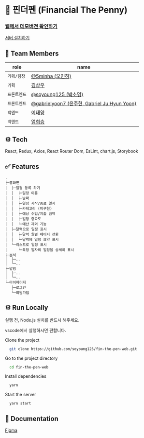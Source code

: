 # 💸 핀더펜 (Financial The Penny)

### [웹에서 데모버전 확인하기](https://soyoung125.github.io/fin-the-pen-web/)

[서버 설치하기](https://github.com/eomheeseung/fin-the-pen)

## 👤 Team Members

| role         | name                                                                            |
| ------------ | ------------------------------------------------------------------------------- |
| `기획/팀장`  | [@5minha (오민하)](https://github.com/5minha)                                   |
| `기획`       | [김상우]()                                                                      |
| `프론트엔드` | [@soyoung125 (박소영)](https://github.com/soyoung125)                           |
| `프론트엔드` | [@gabrielyoon7 (윤주현, Gabriel Ju Hyun Yoon)](https://github.com/gabrielyoon7) |
| `백엔드`     | [이태양]()                                                                      |
| `백엔드`     | [엄희승]()                                                                      |

## ⚙️ Tech

React, Redux, Axios, React Router Dom, EsLint, chart.js, Storybook

## ✅ Features

    .
    ├─홈화면
    │  ├─일정 등록 하기
    │  │  ├─일정 이름
    │  │  ├─날짜
    │  │  ├─일정 시작/종료 일시
    │  │  ├─카테고리 (미구현)
    │  │  ├─예상 수입/지출 금액
    │  │  ├─일정 중요도
    │  │  └─예산 제외 기능
    │  ├─달력으로 일정 표시
    │  │  ├─달력 월별 페이지 전환
    │  │  └─달력에 일정 요약 표시
    │  └─리스트로 일정 표시
    │     └─특정 일자의 일정을 상세히 표시
    ├─분석
    │  ├─..
    │  └─..
    ├─알림
    │  ├─..
    │  └─..
    └─마이페이지
       ├─로그인
       └─회원가입

## ⚙️ Run Locally

실행 전, Node.js 설치를 반드시 해주세요.

vscode에서 실행하시면 편합니다.

Clone the project

```bash
  git clone https://github.com/soyoung125/fin-the-pen-web.git
```

Go to the project directory

```bash
  cd fin-the-pen-web
```

Install dependencies

```bash
  yarn
```

Start the server

```bash
  yarn start
```

## 📜 Documentation

[Figma](https://www.figma.com/file/jvJSoUfl0I4SKo59OB6Sua/%ED%95%80%EB%8D%94%ED%8E%9C?node-id=0%3A1&t=XbgFd2dax5HIYz3J-0)
